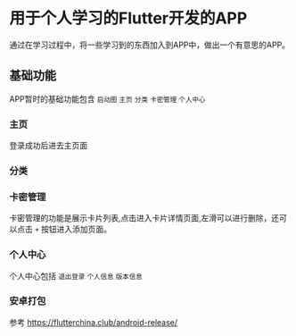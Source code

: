 # 用于个人学习的Flutter开发的APP
通过在学习过程中，将一些学习到的东西加入到APP中，做出一个有意思的APP。
## 基础功能
APP暂时的基础功能包含 `启动图` `主页` `分类` `卡密管理` `个人中心`
### 主页
登录成功后进去主页面
### 分类

### 卡密管理
卡密管理的功能是展示卡片列表,点击进入卡片详情页面,左滑可以进行删除，还可以点击 `+` 按钮进入添加页面。
### 个人中心
个人中心包括 `退出登录` `个人信息` `版本信息`

### 安卓打包
参考  https://flutterchina.club/android-release/

